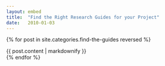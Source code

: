 ```yaml
---
layout: embed
title:  "Find the Right Research Guides for your Project"
date:   2010-01-03
---
```


{% for post in site.categories.find-the-guides reversed %}
   <div>{{ post.content | markdownify }}</div>
{% endfor %}